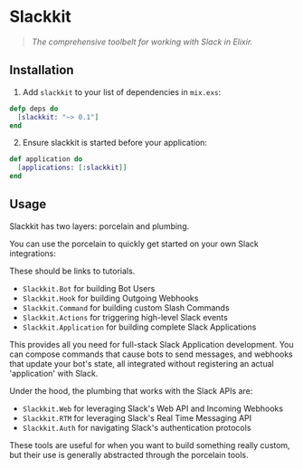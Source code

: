 Slackkit
========

> *The comprehensive toolbelt for working with Slack in Elixir.*

Installation
------------

1. Add `slackkit` to your list of dependencies in `mix.exs`:

```elixir
defp deps do
  [slackkit: "~> 0.1"]
end
```

2. Ensure slackkit is started before your application:

```elixir
def application do
  [applications: [:slackkit]]
end
```

Usage
-----

Slackkit has two layers: porcelain and plumbing.

You can use the porcelain to quickly get started on your own Slack integrations:

These should be links to tutorials.

- `Slackkit.Bot` for building Bot Users
- `Slackkit.Hook` for building Outgoing Webhooks
- `Slackkit.Command` for building custom Slash Commands
- `Slackkit.Actions` for triggering high-level Slack events
- `Slackkit.Application` for building complete Slack Applications

This provides all you need for full-stack Slack Application development. You can compose commands that cause bots to send messages, and webhooks that update your bot's state, all integrated without registering an actual 'application' with Slack.

Under the hood, the plumbing that works with the Slack APIs are:

- `Slackkit.Web` for leveraging Slack's Web API and Incoming Webhooks
- `Slackkit.RTM` for leveraging Slack's Real Time Messaging API
- `Slackkit.Auth` for navigating Slack's authentication protocols

These tools are useful for when you want to build something really custom, but their use is generally abstracted through the porcelain tools.
